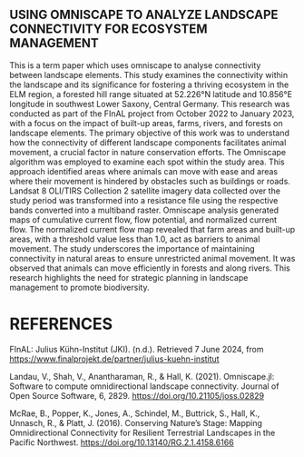 ## USING OMNISCAPE TO ANALYZE LANDSCAPE CONNECTIVITY FOR ECOSYSTEM MANAGEMENT
This is a term paper which uses omniscape to analyse connectivity between landscape elements.
This study examines the connectivity within the landscape and its significance for fostering a
thriving ecosystem in the ELM region, a forested hill range situated at 52.226°N latitude and
10.856°E longitude in southwest Lower Saxony, Central Germany. This research was
conducted as part of the FInAL project from October 2022 to January 2023, with a focus on
the impact of built-up areas, farms, rivers, and forests on landscape elements.
The primary objective of this work was to understand how the connectivity of different
landscape components facilitates animal movement, a crucial factor in nature conservation
efforts.
The Omniscape algorithm was employed to examine each spot within the study area. This
approach identified areas where animals can move with ease and areas where their movement
is hindered by obstacles such as buildings or roads. Landsat 8 OLI/TIRS Collection 2 satellite
imagery data collected over the study period was transformed into a resistance file using the
respective bands converted into a multiband raster. Omniscape analysis generated maps of
cumulative current flow, flow potential, and normalized current flow.
The normalized current flow map revealed that farm areas and built-up areas, with a
threshold value less than 1.0, act as barriers to animal movement. The study underscores the
importance of maintaining connectivity in natural areas to ensure unrestricted animal
movement. It was observed that animals can move efficiently in forests and along rivers. This
research highlights the need for strategic planning in landscape management to promote
biodiversity.

# REFERENCES
FInAL: Julius Kühn-Institut (JKI). (n.d.). Retrieved 7 June 2024, from https://www.finalprojekt.de/partner/julius-kuehn-institut

Landau, V., Shah, V., Anantharaman, R., & Hall, K. (2021). Omniscape.jl: Software to compute
omnidirectional landscape connectivity. Journal of Open Source Software, 6, 2829.
https://doi.org/10.21105/joss.02829

McRae, B., Popper, K., Jones, A., Schindel, M., Buttrick, S., Hall, K., Unnasch, R., & Platt, J.
(2016). Conserving Nature’s Stage: Mapping Omnidirectional Connectivity for Resilient Terrestrial
Landscapes in the Pacific Northwest. https://doi.org/10.13140/RG.2.1.4158.6166

